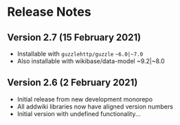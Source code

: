 # Release Notes

## Version 2.7 (15 February 2021)

- Installable with `guzzlehttp/guzzle` `~6.0|~7.0`
- Also installable with wikibase/data-model ~9.2|~8.0

## Version 2.6 (2 February 2021)

- Initial release from new development monorepo
- All addwiki libraries now have aligned version numbers
- Initial version with undefined functionality...
